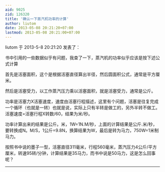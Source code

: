 ```yaml
---
aid: 9025
zid: 126320
title: '确认一下蒸汽机功率的计算'
author: liutom
date: 2013-05-08 20:21:20+07:00
lastmod: 2013-05-08 20:21:00+07:00
---
```


liutom 于 2013-5-8 20:21:20 发表了：

书中引用的一些数据似乎有问题，我查了一下，蒸汽机的功率似乎应该是按下述公式计算

首先是活塞面积，这个是根据活塞直径算出半径，然后圆面积公式，通常是平方厘米。

然后是活塞受力，以工作蒸汽压力乘以活塞面积，就是活塞受力，通常是公斤。

功率是活塞力X活塞速度，速度由活塞行程描述，这里有个问题，活塞是往复完成一个循环（也就是一转）也就是说，实际上只有半转是做工的，另外半转不做工。活塞速度=活塞行程X转数/60，结果为米/秒。

功率计算出来的结果是公斤。米，1W=1N.M/秒，上面的计算结果是公斤.米/秒，要转换成N。M/S，1公斤=9.8N，换算结果为W，最后是转为马力，750W=1米制马力。

按照书中说的墨子一型，活塞直径311毫米，行程560毫米，蒸汽压力4公斤/平方厘米，转速95转/分钟，计算结果是35马力，而书中说是50马力，这是怎么回事呢？

---------


